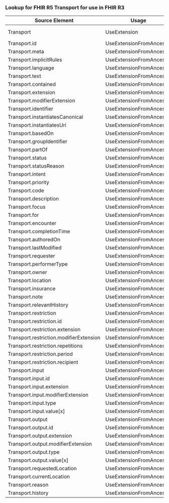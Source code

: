 ### Lookup for FHIR R5 Transport for use in FHIR R3

| Source Element | Usage | Target |
| -------------- | ----- | ------ |
| Transport | UseExtension | http://hl7.org/fhir/5.0/StructureDefinition/extension-Transport |
| Transport.id | UseExtensionFromAncestor | - |
| Transport.meta | UseExtensionFromAncestor | - |
| Transport.implicitRules | UseExtensionFromAncestor | - |
| Transport.language | UseExtensionFromAncestor | - |
| Transport.text | UseExtensionFromAncestor | - |
| Transport.contained | UseExtensionFromAncestor | - |
| Transport.extension | UseExtensionFromAncestor | - |
| Transport.modifierExtension | UseExtensionFromAncestor | - |
| Transport.identifier | UseExtensionFromAncestor | - |
| Transport.instantiatesCanonical | UseExtensionFromAncestor | - |
| Transport.instantiatesUri | UseExtensionFromAncestor | - |
| Transport.basedOn | UseExtensionFromAncestor | - |
| Transport.groupIdentifier | UseExtensionFromAncestor | - |
| Transport.partOf | UseExtensionFromAncestor | - |
| Transport.status | UseExtensionFromAncestor | - |
| Transport.statusReason | UseExtensionFromAncestor | - |
| Transport.intent | UseExtensionFromAncestor | - |
| Transport.priority | UseExtensionFromAncestor | - |
| Transport.code | UseExtensionFromAncestor | - |
| Transport.description | UseExtensionFromAncestor | - |
| Transport.focus | UseExtensionFromAncestor | - |
| Transport.for | UseExtensionFromAncestor | - |
| Transport.encounter | UseExtensionFromAncestor | - |
| Transport.completionTime | UseExtensionFromAncestor | - |
| Transport.authoredOn | UseExtensionFromAncestor | - |
| Transport.lastModified | UseExtensionFromAncestor | - |
| Transport.requester | UseExtensionFromAncestor | - |
| Transport.performerType | UseExtensionFromAncestor | - |
| Transport.owner | UseExtensionFromAncestor | - |
| Transport.location | UseExtensionFromAncestor | - |
| Transport.insurance | UseExtensionFromAncestor | - |
| Transport.note | UseExtensionFromAncestor | - |
| Transport.relevantHistory | UseExtensionFromAncestor | - |
| Transport.restriction | UseExtensionFromAncestor | - |
| Transport.restriction.id | UseExtensionFromAncestor | - |
| Transport.restriction.extension | UseExtensionFromAncestor | - |
| Transport.restriction.modifierExtension | UseExtensionFromAncestor | - |
| Transport.restriction.repetitions | UseExtensionFromAncestor | - |
| Transport.restriction.period | UseExtensionFromAncestor | - |
| Transport.restriction.recipient | UseExtensionFromAncestor | - |
| Transport.input | UseExtensionFromAncestor | - |
| Transport.input.id | UseExtensionFromAncestor | - |
| Transport.input.extension | UseExtensionFromAncestor | - |
| Transport.input.modifierExtension | UseExtensionFromAncestor | - |
| Transport.input.type | UseExtensionFromAncestor | - |
| Transport.input.value[x] | UseExtensionFromAncestor | - |
| Transport.output | UseExtensionFromAncestor | - |
| Transport.output.id | UseExtensionFromAncestor | - |
| Transport.output.extension | UseExtensionFromAncestor | - |
| Transport.output.modifierExtension | UseExtensionFromAncestor | - |
| Transport.output.type | UseExtensionFromAncestor | - |
| Transport.output.value[x] | UseExtensionFromAncestor | - |
| Transport.requestedLocation | UseExtensionFromAncestor | - |
| Transport.currentLocation | UseExtensionFromAncestor | - |
| Transport.reason | UseExtensionFromAncestor | - |
| Transport.history | UseExtensionFromAncestor | - |
